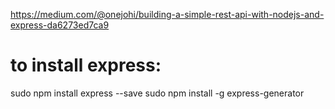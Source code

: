 https://medium.com/@onejohi/building-a-simple-rest-api-with-nodejs-and-express-da6273ed7ca9

# to install express:
sudo npm install express --save
sudo npm install -g express-generator

